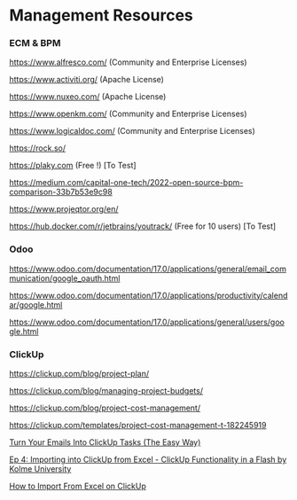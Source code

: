 # Management Resources

### ECM & BPM

https://www.alfresco.com/ (Community and Enterprise Licenses)

https://www.activiti.org/ (Apache License)

https://www.nuxeo.com/ (Apache License)

https://www.openkm.com/ (Community and Enterprise Licenses)

https://www.logicaldoc.com/ (Community and Enterprise Licenses)

https://rock.so/

https://plaky.com (Free !) [To Test]

https://medium.com/capital-one-tech/2022-open-source-bpm-comparison-33b7b53e9c98

https://www.projeqtor.org/en/

https://hub.docker.com/r/jetbrains/youtrack/ (Free for 10 users) [To Test]

### Odoo

https://www.odoo.com/documentation/17.0/applications/general/email_communication/google_oauth.html

https://www.odoo.com/documentation/17.0/applications/productivity/calendar/google.html

https://www.odoo.com/documentation/17.0/applications/general/users/google.html

### ClickUp

https://clickup.com/blog/project-plan/

https://clickup.com/blog/managing-project-budgets/

https://clickup.com/blog/project-cost-management/

https://clickup.com/templates/project-cost-management-t-182245919

[Turn Your Emails Into ClickUp Tasks (The Easy Way)](https://www.youtube.com/watch?v=x46JDogig4Y)

[Ep 4: Importing into ClickUp from Excel - ClickUp Functionality in a Flash by Kolme University](https://www.youtube.com/watch?v=pwX7i1dsK1U)

[How to Import From Excel on ClickUp](https://www.youtube.com/watch?v=Nr1kpZ16TI0)